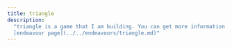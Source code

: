 ```yaml
---
title: triangle
description:
  "triangle is a game that I am building. You can get more information in its
  [endeavour page](../../endeavours/triangle.md)"
---
```

